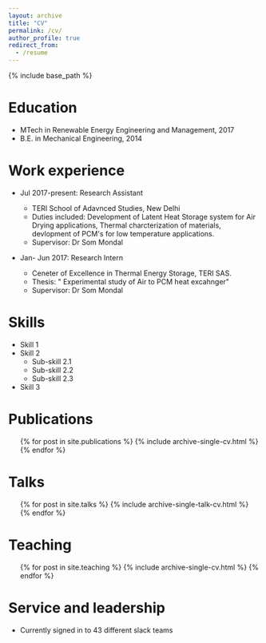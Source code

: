 ```yaml
---
layout: archive
title: "CV"
permalink: /cv/
author_profile: true
redirect_from:
  - /resume
---
```


{% include base_path %}

Education
======
* MTech in Renewable Energy Engineering and Management, 2017
* B.E. in Mechanical Engineering, 2014

Work experience
======
* Jul 2017-present: Research Assistant
  * TERI School of Adavnced Studies, New Delhi
  * Duties included: Development of Latent Heat Storage system for Air Drying applications, Thermal charcterization of materials, devlopment of PCM's for low temperature applications.
  * Supervisor: Dr Som Mondal

* Jan- Jun 2017: Research Intern
  * Ceneter of Excellence in Thermal Energy Storage, TERI SAS.
  * Thesis: " Experimental study of Air to PCM heat excahnger"
  * Supervisor: Dr Som Mondal
  
Skills
======
* Skill 1
* Skill 2
  * Sub-skill 2.1
  * Sub-skill 2.2
  * Sub-skill 2.3
* Skill 3

Publications
======
  <ul>{% for post in site.publications %}
    {% include archive-single-cv.html %}
  {% endfor %}</ul>
  
Talks
======
  <ul>{% for post in site.talks %}
    {% include archive-single-talk-cv.html %}
  {% endfor %}</ul>
  
Teaching
======
  <ul>{% for post in site.teaching %}
    {% include archive-single-cv.html %}
  {% endfor %}</ul>
  
Service and leadership
======
* Currently signed in to 43 different slack teams
